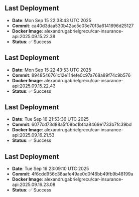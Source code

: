 

## Last Deployment
- **Date**: Mon Sep 15 22:38:43 UTC 2025
- **Commit**: ca40d3daa530b42ac5c03e70f3a6141696d25127
- **Docker Image**: alexandrugabrielgrecu/car-insurance-api:2025.09.15.22.38
- **Status**: ✅ Success


## Last Deployment
- **Date**: Mon Sep 15 22:43:53 UTC 2025
- **Commit**: 8948546761c12e114efe0c97a768a89f74c9b576
- **Docker Image**: alexandrugabrielgrecu/car-insurance-api:2025.09.15.22.43
- **Status**: ✅ Success


## Last Deployment
- **Date**: Tue Sep 16 21:53:36 UTC 2025
- **Commit**: 6077cd73d88a5f08bc1bf4a8469e1733b7fc39bd
- **Docker Image**: alexandrugabrielgrecu/car-insurance-api:2025.09.16.21.53
- **Status**: ✅ Success


## Last Deployment
- **Date**: Tue Sep 16 23:09:10 UTC 2025
- **Commit**: 4f6cdd956c38aafe49ae0d0f46bb49fb9b48199a
- **Docker Image**: alexandrugabrielgrecu/car-insurance-api:2025.09.16.23.08
- **Status**: ✅ Success
